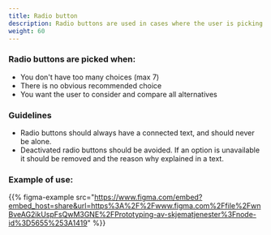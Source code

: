 ```yaml
---
title: Radio button
description: Radio buttons are used in cases where the user is picking one of a group of options. The same applies to drop-down lists, so be conscious about which you choose to use. 
weight: 60
---
```


### Radio buttons are picked when:
- You don't have too many choices (max 7)
- There is no obvious recommended choice
- You want the user to consider and compare all alternatives

### Guidelines
- Radio buttons should always have a connected text, and should never be alone.
- Deactivated radio buttons should be avoided. If an option is unavailable it 
should be removed and the reason why explained in a text. 

### Example of use:

{{% figma-example src="https://www.figma.com/embed?embed_host=share&url=https%3A%2F%2Fwww.figma.com%2Ffile%2FwnBveAG2ikUspFsQwM3GNE%2FPrototyping-av-skjematjenester%3Fnode-id%3D5655%253A1419" %}}
